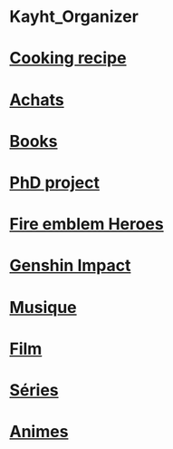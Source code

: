 # Kayht_Organizer

# [Cooking recipe](https://kayht.github.io/Kayht_Organizer/Cooking/Main)

# [Achats](https://kayht.github.io/Kayht_Organizer/Achats/Main)

# [Books](https://kayht.github.io/Kayht_Organizer/Books/Main)

# [PhD project](https://alexishucteau.github.io/PhD_project/)

# [Fire emblem Heroes](https://kayht.github.io/Kayht_Organizer/Feh/Main)

# [Genshin Impact](https://kayht.github.io/Kayht_Organizer/Genshin_Impact/Main)

# [Musique](https://kayht.github.io/Kayht_Organizer/Musique/Main)

# [Film](https://kayht.github.io/Kayht_Organizer/Film/Main)

# [Séries](https://kayht.github.io/Kayht_Organizer/Series/Main)

# [Animes](https://kayht.github.io/Kayht_Organizer/Animes/Main)
